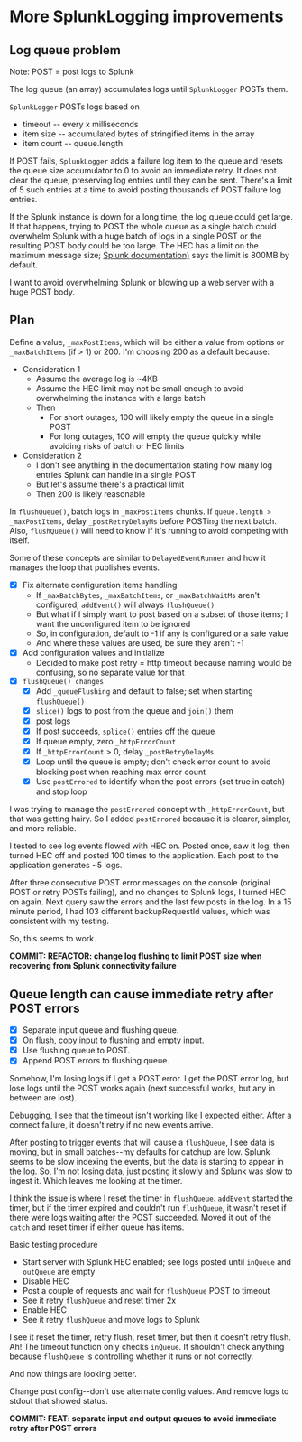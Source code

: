 # More SplunkLogging improvements

## Log queue problem

Note: POST = post logs to Splunk

The log queue (an array) accumulates logs until `SplunkLogger` POSTs them.

`SplunkLogger` POSTs logs based on

-  timeout -- every x milliseconds
-  item size -- accumulated bytes of stringified items in the array
-  item count -- queue.length

If POST fails, `SplunkLogger` adds a failure log item to the queue and resets the queue size accumulator to 0 to avoid an immediate retry. It does not clear the queue, preserving log entries until they can be sent. There's a limit of 5 such entries at a time to avoid posting thousands of POST failure log entries.

If the Splunk instance is down for a long time, the log queue could get large. If that happens, trying to POST the whole queue as a single batch could overwhelm Splunk with a huge batch of logs in a single POST or the resulting POST body could be too large. The HEC has a limit on the maximum message size; [Splunk documentation)](https://docs.splunk.com/Documentation/Splunk/9.0.1/Admin/Limitsconf#.5Bhttp_input.5D) says the limit is 800MB by default.

I want to avoid overwhelming Splunk or blowing up a web server with a huge POST body.

## Plan

Define a value, `_maxPostItems`, which will be either a value from options or `_maxBatchItems` (if > 1) or 200. I'm choosing 200 as a default because:

-  Consideration 1
   -  Assume the average log is ~4KB
   -  Assume the HEC limit may not be small enough to avoid overwhelming the instance with a large batch
   -  Then
      -  For short outages, 100 will likely empty the queue in a single POST
      -  For long outages, 100 will empty the queue quickly while avoiding risks of batch or HEC limits
-  Consideration 2
   -  I don't see anything in the documentation stating how many log entries Splunk can handle in a single POST
   -  But let's assume there's a practical limit
   -  Then 200 is likely reasonable

In `flushQueue()`, batch logs in `_maxPostItems` chunks. If `queue.length > _maxPostItems`, delay `_postRetryDelayMs` before POSTing the next batch. Also, `flushQueue()` will need to know if it's running to avoid competing with itself.

Some of these concepts are similar to `DelayedEventRunner` and how it manages the loop that publishes events.

-  [x] Fix alternate configuration items handling
   -  If `_maxBatchBytes`, `_maxBatchItems`, or `_maxBatchWaitMs` aren't configured, `addEvent()` will always `flushQueue()`
   -  But what if I simply want to post based on a subset of those items; I want the unconfigured item to be ignored
   -  So, in configuration, default to -1 if any is configured or a safe value
   -  And where these values are used, be sure they aren't -1
-  [x] Add configuration values and initialize
   -  Decided to make post retry = http timeout because naming would be confusing, so no separate value for that
-  [x] `flushQueue() changes`
   -  [x] Add `_queueFlushing` and default to false; set when starting `flushQueue()`
   -  [x] `slice()` logs to post from the queue and `join()` them
   -  [x] post logs
   -  [x] If post succeeds, `splice()` entries off the queue
   -  [x] If queue empty, zero `_httpErrorCount`
   -  [x] If `_httpErrorCount` > 0, delay `_postRetryDelayMs`
   -  [x] Loop until the queue is empty; don't check error count to avoid blocking post when reaching max error count
   -  [x] Use `postErrored` to identify when the post errors (set true in catch) and stop loop

I was trying to manage the `postErrored` concept with `_httpErrorCount`, but that was getting hairy. So I added `postErrored` because it is clearer, simpler, and more reliable.

I tested to see log events flowed with HEC on. Posted once, saw it log, then turned HEC off and posted 100 times to the application. Each post to the application generates ~5 logs.

After three consecutive POST error messages on the console (original POST or retry POSTs failing), and no changes to Splunk logs, I turned HEC on again. Next query saw the errors and the last few posts in the log. In a 15 minute period, I had 103 different backupRequestId values, which was consistent with my testing.

So, this seems to work.

**COMMIT: REFACTOR: change log flushing to limit POST size when recovering from Splunk connectivity failure**

## Queue length can cause immediate retry after POST errors

-  [x] Separate input queue and flushing queue.
-  [x] On flush, copy input to flushing and empty input.
-  [x] Use flushing queue to POST.
-  [x] Append POST errors to flushing queue.

Somehow, I'm losing logs if I get a POST error. I get the POST error log, but lose logs until the POST works again (next successful works, but any in between are lost).

Debugging, I see that the timeout isn't working like I expected either. After a connect failure, it doesn't retry if no new events arrive.

After posting to trigger events that will cause a `flushQueue`, I see data is moving, but in small batches--my defaults for catchup are low. Splunk seems to be slow indexing the events, but the data is starting to appear in the log. So, I'm not losing data, just posting it slowly and Splunk was slow to ingest it. Which leaves me looking at the timer.

I think the issue is where I reset the timer in `flushQueue`. `addEvent` started the timer, but if the timer expired and couldn't run `flushQueue`, it wasn't reset if there were logs waiting after the POST succeeded. Moved it out of the `catch` and reset timer if either queue has items.

Basic testing procedure

-  Start server with Splunk HEC enabled; see logs posted until `inQueue` and `outQueue` are empty
-  Disable HEC
-  Post a couple of requests and wait for `flushQueue` POST to timeout
-  See it retry `flushQueue` and reset timer 2x
-  Enable HEC
-  See it retry `flushQueue` and move logs to Splunk

I see it reset the timer, retry flush, reset timer, but then it doesn't retry flush. Ah! The timeout function only checks `inQueue`. It shouldn't check anything because `flushQueue` is controlling whether it runs or not correctly.

And now things are looking better.

Change post config--don't use alternate config values. And remove logs to stdout that showed status.

**COMMIT: FEAT: separate input and output queues to avoid immediate retry after POST errors**
